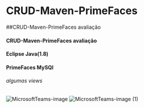 # CRUD-Maven-PrimeFaces
##CRUD-Maven-PrimeFaces avaliação
#### CRUD-Maven-PrimeFaces avaliação 
#### Eclipse Java(1.8) 
#### PrimeFaces MySQl



###### algumas views
![MicrosoftTeams-image](https://user-images.githubusercontent.com/98437353/231006114-dc9b3d05-d93d-4232-af23-ae1d29451de0.png)
![MicrosoftTeams-image (1)](https://user-images.githubusercontent.com/98437353/231006128-3378a310-621a-4757-a8de-37fc86bdc3eb.png)
